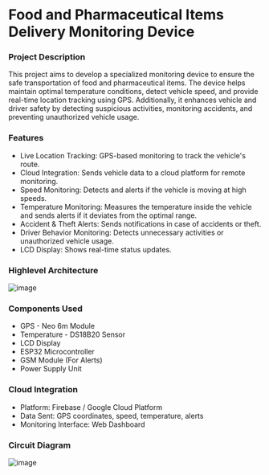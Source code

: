 
# Food and Pharmaceutical Items Delivery Monitoring Device

### Project Description

This project aims to develop a specialized monitoring device to ensure the safe transportation of food and pharmaceutical items. The device helps maintain optimal temperature conditions, detect vehicle speed, and provide real-time location tracking using GPS. Additionally, it enhances vehicle and driver safety by detecting suspicious activities, monitoring accidents, and preventing unauthorized vehicle usage.

### Features
* Live Location Tracking: GPS-based monitoring to track the vehicle's route.
* Cloud Integration: Sends vehicle data to a cloud platform for remote monitoring.
* Speed Monitoring: Detects and alerts if the vehicle is moving at high speeds.
* Temperature Monitoring: Measures the temperature inside the vehicle and sends alerts if it deviates from the optimal range.
* Accident & Theft Alerts: Sends notifications in case of accidents or theft.
* Driver Behavior Monitoring: Detects unnecessary activities or unauthorized vehicle usage.
* LCD Display: Shows real-time status updates.

### Highlevel Architecture
![image](https://github.com/user-attachments/assets/29046d46-de95-4116-9784-b141a5ea71e9)


### Components Used
* GPS - Neo 6m Module
* Temperature - DS18B20 Sensor
* LCD Display
* ESP32 Microcontroller
* GSM Module (For Alerts)
* Power Supply Unit

### Cloud Integration
* Platform: Firebase / Google Cloud Platform
* Data Sent: GPS coordinates, speed, temperature, alerts
* Monitoring Interface: Web Dashboard

### Circuit Diagram
![image](https://github.com/user-attachments/assets/de588d79-5c47-4aed-9c77-cbb1acedce8e)

